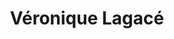 ---
category: Alumni
layout: lab_member
photo: placeholder.png
social: {}
title: Véronique Lagacé
---